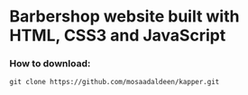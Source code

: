 # Barbershop website built with HTML, CSS3 and JavaScript

### How to download:
```
git clone https://github.com/mosaadaldeen/kapper.git
```

